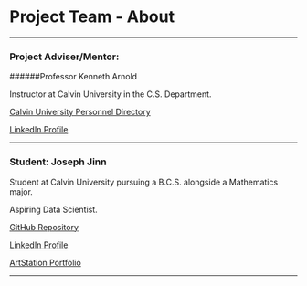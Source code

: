 # Project Team - About

***

### Project Adviser/Mentor: 
######Professor Kenneth Arnold

Instructor at Calvin University in the C.S. Department.

[Calvin University Personnel Directory](https://calvin.edu/directory/people/kenneth-arnold)

[LinkedIn Profile](https://www.linkedin.com/in/kcarnold/)

***

### Student: Joseph Jinn

Student at Calvin University pursuing a B.C.S. alongside a Mathematics major.

Aspiring Data Scientist.

[GitHub Repository](https://github.com/J-Jinn)

[LinkedIn Profile](https://www.linkedin.com/in/josephjinn/)

[ArtStation Portfolio](https://www.artstation.com/joseph_jinn)

***